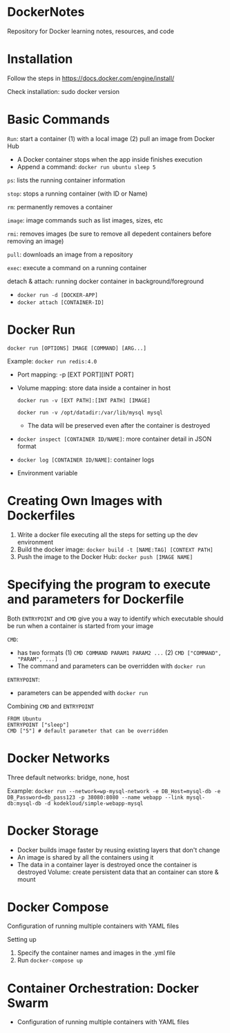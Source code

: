 # DockerNotes
Repository for Docker learning notes, resources, and code
# Installation
Follow the steps in https://docs.docker.com/engine/install/

Check installation: sudo docker version

# Basic Commands
`Run`: start a container (1) with a local image (2) pull an image from Docker Hub
- A Docker container stops when the app inside finishes execution
- Append a command: `docker run ubuntu sleep 5`

`ps`: lists the running container information

`stop`: stops a running container (with ID or Name)

`rm`: permanently removes a container

`image`: image commands such as list images, sizes, etc

`rmi`: removes images (be sure to remove all depedent containers before removing an image)

`pull`: downloads an image from a repository

`exec`: execute a command on a running container

detach & attach: running docker container in background/foreground
- `docker run -d [DOCKER-APP]`
- `docker attach [CONTAINER-ID]`

# Docker Run
`docker run [OPTIONS] IMAGE [COMMAND] [ARG...]`

Example: `docker run redis:4.0`
- Port mapping: -p [EXT PORT][INT PORT]
- Volume mapping: store data inside a container in host

    `docker run -v [EXT PATH]:[INT PATH] [IMAGE]`

    `docker run -v /opt/datadir:/var/lib/mysql mysql`

    - The data will be preserved even after the container is destroyed

- `docker inspect [CONTAINER ID/NAME]`: more container detail in JSON format
- `docker log [CONTAINER ID/NAME]`: container logs
- Environment variable


# Creating Own Images with Dockerfiles
1. Write a docker file executing all the steps for setting up the dev environment
2. Build the docker image: `docker build -t [NAME:TAG] [CONTEXT PATH]`
3. Push the image to the Docker Hub: `docker push [IMAGE NAME]`

# Specifying the program to execute and parameters for Dockerfile
Both `ENTRYPOINT` and `CMD` give you a way to identify which executable should be run when a container is started from your image

`CMD`:
- has two formats (1) `CMD COMMAND PARAM1 PARAM2 ...` (2) `CMD ["COMMAND", "PARAM", ...]`
- The command and parameters can be overridden with `docker run`

`ENTRYPOINT`:
- parameters can be appended with `docker run`

Combining `CMD` and `ENTRYPOINT`
```
FROM Ubuntu
ENTRYPOINT ["sleep"]
CMD ["5"] # default parameter that can be overridden
```

# Docker Networks
Three default networks: bridge, none, host

Example: `docker run --network=wp-mysql-network -e DB_Host=mysql-db -e DB_Password=db_pass123 -p 38080:8080 --name webapp --link mysql-db:mysql-db -d kodekloud/simple-webapp-mysql`

# Docker Storage
- Docker builds image faster by reusing existing layers that don't change
- An image is shared by all the containers using it
- The data in a container layer is destroyed once the container is destroyed
Volume: create persistent data that an container can store & mount

# Docker Compose
Configuration of running multiple containers with YAML files

Setting up
1. Specify the container names and images in the .yml file
2. Run `docker-compose up`

# Container Orchestration: Docker Swarm
- Configuration of running multiple containers with YAML files
